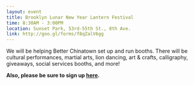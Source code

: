 ```yaml
---
layout: event
title: Brooklyn Lunar New Year Lantern Festival
time: 8:30AM - 3:00PM
location: Sunset Park, 53rd-55th St., 8th Ave.
link: http://goo.gl/forms/f8qZalV6gg
---
```

We will be helping Better Chinatown set up and run booths. There will be cultural performances, martial arts, lion dancing, art & crafts, calligraphy, giveaways, social services booths, and more!

**Also, please be sure to sign up [here](http://goo.gl/forms/YnOKYzU2X2).**